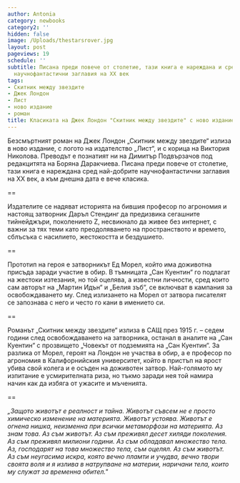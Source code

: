```yaml
---
author: Antonia
category: newbooks
category2: ''
hidden: false
image: /Uploads/thestarsrover.jpg
layout: post
pageviews: 19
schedule: ''
subtitle: Писана преди повече от столетие, тази книга е нареждана и сред най-добрите
  научнофантастични заглавия на ХХ век
tags:
- Скитник между звездите
- Джек Лондон
- Лист
- ново издание
- роман
title: Класиката на Джек Лондон "Скитник между звездите" с ново издание
---
```


Безсмъртният роман на Джек Лондон „Скитник между звездите“ излиза в ново издание, с логото на издателство „Лист“, и с корица на Виктория Николова. Преводът е познатият ни на Димитър Подвързачов под редакцитята на Боряна Даракчиева. Писана преди повече от столетие, тази книга е нареждана сред най-добрите научнофантастични заглавия на ХХ век, а към днешна дата е вече класика. 

\==

Издателите се надяват историята на бившия професор по агрономия и настоящ затворник Даръл Стендинг да предизвика сегашните тийнейджъри, поколението Z, несвикнало да живее без интернет, с важни за тях теми като преодоляването на пространството и времето, сблъсъка с насилието, жестокостта и бездушието. 

\==

Прототип на героя е затворникът Ед Морел, който има доживотна присъда заради участие в обир. В тъмницата „Сан Куентин“ го подлагат на жестоки изтезания, но той оцелява, а известни личности, сред които сам авторът на „Мартин Идън“ и „Белия зъб“, се включват в кампания за освобождаването му. След излизането на Морел от затвора писателят се запознава с него и често го кани в имението си.

\==

Романът „Скитник между звездите“ излиза в САЩ през 1915 г. – седем години след освобождаването на затворника, останал в аналите на „Сан Куентин“ с прозвището „Човекът от подземията на „Сан Куентин“.
За разлика от Морел, героят на Лондон не участва в обир, а е професор по агрономия в Калифорнийския университет, който в пристъп на ярост убива свой колега и е осъден на доживотен затвор. Най-голямото му изпитание е усмирителната риза, но тъкмо заради нея той намира начин как да избяга от ужасите и мъченията. 

\==

*„Защото животът е реалност и тайна. Животът съвсем не е просто химическо изменение на материята. Животът устоява. Животът е огнена нишка, неизменна при всички метаморфози на материята. Аз знам това. Аз съм животът. Аз съм преживял десет хиляди поколения. Аз съм преживял милиони години. Аз съм обладавал множество тела. Аз, господарят на това множество тела, съм оцелял. Аз съм животът. Аз съм неугасима искра, която вечно пламти и учудва, вечно твори своята воля и я излива в натрупване на материи, наричани тела, които му служат за временна обител."*